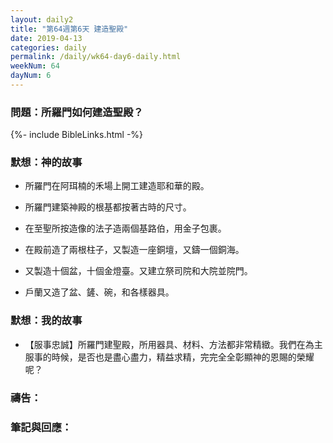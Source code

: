 ```yaml
---
layout: daily2
title: "第64週第6天 建造聖殿"
date: 2019-04-13
categories: daily
permalink: /daily/wk64-day6-daily.html
weekNum: 64
dayNum: 6
---
```


### 問題：所羅門如何建造聖殿？
 
{%- include BibleLinks.html -%}

### 默想：神的故事
+ 所羅門在阿珥楠的禾場上開工建造耶和華的殿。

+ 所羅門建築神殿的根基都按著古時的尺寸。

+ 在至聖所按造像的法子造兩個基路伯，用金子包裹。

+ 在殿前造了兩根柱子，又製造一座銅壇，又鑄一個銅海。

+ 又製造十個盆，十個金燈臺。又建立祭司院和大院並院門。

+ 戶蘭又造了盆、鏟、碗，和各樣器具。

### 默想：我的故事
+ 【服事忠誠】所羅門建聖殿，所用器具、材料、方法都非常精緻。我們在為主服事的時候，是否也是盡心盡力，精益求精，完完全全彰顯神的恩賜的榮耀呢？

### 禱告：

### 筆記與回應：
